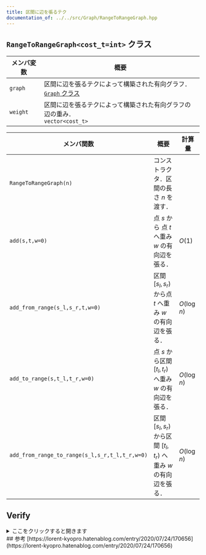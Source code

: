```yaml
---
title: 区間に辺を張るテク
documentation_of: ../../src/Graph/RangeToRangeGraph.hpp
---
```


## `RangeToRangeGraph<cost_t=int>` クラス

|メンバ変数|概要|
|---|---|
|`graph`|区間に辺を張るテクによって構築された有向グラフ．<br> [`Graph` クラス](Graph.hpp)|
|`weight`|区間に辺を張るテクによって構築された有向グラフの辺の重み．<br> `vector<cost_t>`|


|メンバ関数|概要|計算量|
|---|---|---|
|`RangeToRangeGraph(n)`|コンストラクタ．区間の長さ $n$ を渡す．||
|`add(s,t,w=0)`|点 $s$ から 点 $t$ へ重み $w$ の有向辺を張る．|$O(1)$|
|`add_from_range(s_l,s_r,t,w=0)`|区間 $\lbrack s_l, s_r)$ から点 $t$ へ重み $w$ の有向辺を張る．|$O(\log n)$|
|`add_to_range(s,t_l,t_r,w=0)`|点 $s$ から区間 $\lbrack t_l, t_r)$ へ重み $w$ の有向辺を張る．|$O(\log n)$|
|`add_from_range_to_range(s_l,s_r,t_l,t_r,w=0)`|区間 $\lbrack s_l, s_r)$ から区間 $\lbrack t_l, t_r)$ へ重み $w$ の有向辺を張る．|$O(\log n)$|


## Verify
<details>
<summary>ここをクリックすると開きます</summary>

<input disabled type="checkbox"> [灘校文化祭コンテスト 2022 Day1 I - NPCA Kingdom](https://atcoder.jp/contests/nadafes2022_day1/tasks/nadafes2022_day1_i)

</details>
## 参考
[https://lorent-kyopro.hatenablog.com/entry/2020/07/24/170656](https://lorent-kyopro.hatenablog.com/entry/2020/07/24/170656)